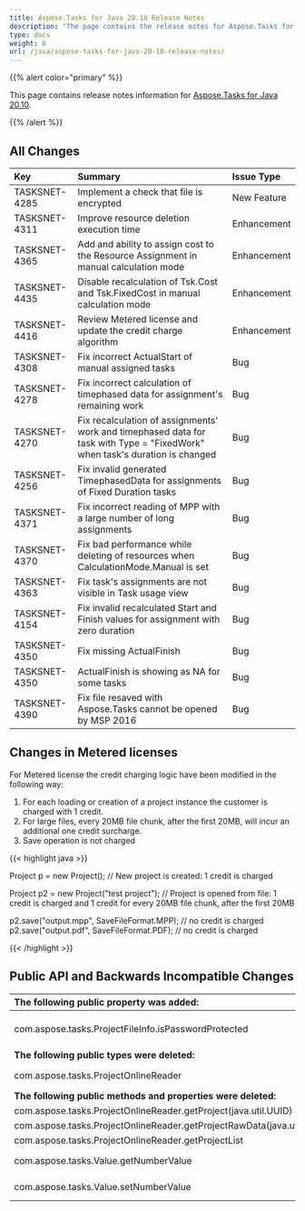 ```yaml
---
title: Aspose.Tasks for Java 20.10 Release Notes
description: "The page contains the release notes for Aspose.Tasks for Java 20.10."
type: docs
weight: 8
url: /java/aspose-tasks-for-java-20-10-release-notes/
---
```


{{% alert color="primary" %}} 

This page contains release notes information for [Aspose.Tasks for Java 20.10](https://downloads.aspose.com/tasks/java/new-releases/aspose.tasks-for-java-20.10/).

{{% /alert %}} 


## **All Changes**

|**Key**|**Summary**|**Issue Type**|
| :- | :- | :- |
|TASKSNET-4285|Implement a check that file is encrypted | New Feature |
|TASKSNET-4311|Improve resource deletion execution time | Enhancement |
|TASKSNET-4365|Add and ability to assign cost to the Resource Assignment in manual calculation mode | Enhancement |
|TASKSNET-4435|Disable recalculation of Tsk.Cost and Tsk.FixedCost in manual calculation mode | Enhancement |
|TASKSNET-4416|Review Metered license and update the credit charge algorithm | Enhancement |
|TASKSNET-4308|Fix incorrect ActualStart of manual assigned tasks |Bug |
|TASKSNET-4278|Fix incorrect calculation of timephased data for assignment's remaining work | Bug | 
|TASKSNET-4270|Fix recalculation of assignments' work and timephased data for task with Type = "FixedWork" when task's duration is changed | Bug |
|TASKSNET-4256|Fix invalid generated TimephasedData for assignments of Fixed Duration tasks | Bug | 
|TASKSNET-4371|Fix incorrect reading of MPP with a large number of long assignments | Bug |
|TASKSNET-4370|Fix bad performance while deleting of resources when CalculationMode.Manual is set | Bug |
|TASKSNET-4363|Fix task's assignments are not visible in Task usage view | Bug |
|TASKSNET-4154|Fix invalid recalculated Start and Finish values for assignment with zero duration | Bug |
|TASKSNET-4350|Fix missing ActualFinish | Bug |
|TASKSNET-4350|ActualFinish is showing as NA for some tasks | Bug |
|TASKSNET-4390|Fix file resaved with Aspose.Tasks cannot be opened by MSP 2016 | Bug |

## Changes in Metered licenses

For Metered license the credit charging logic have been modified in the following way:

1) For each loading or creation of a project instance the customer is charged with 1 credit.
2) For large files, every 20MB file chunk, after the first 20MB, will incur an additional one credit surcharge.
3) Save operation is not charged

{{< highlight java >}}

Project p = new Project(); // New project is created: 1 credit is charged

Project p2 = new Project("test project"); // Project is opened from file: 1 credit is charged and 1 credit for every 20MB file chunk, after the first 20MB

p2.save("output.mpp", SaveFileFormat.MPP); // no credit is charged
p2.save("output.pdf", SaveFileFormat.PDF); // no credit is charged

{{< /highlight >}}

## **Public API and Backwards Incompatible Changes**

| **The following public property was added:** | **Description** |
| :- | :- |
| com.aspose.tasks.ProjectFileInfo.isPasswordProtected | Gets a value indicating whether a project is password protected. |
| **The following public types were deleted:**|**Description**|
| com.aspose.tasks.ProjectOnlineReader | Replaced by ProjectServerManager type. |
| **The following public methods and properties were deleted:**|**Description**|
| com.aspose.tasks.ProjectOnlineReader.getProject(java.util.UUID) |  |
| com.aspose.tasks.ProjectOnlineReader.getProjectRawData(java.util.UUID) |  |
| com.aspose.tasks.ProjectOnlineReader.getProjectList |  |
| com.aspose.tasks.Value.getNumberValue | Replaced with getNumericValue |
| com.aspose.tasks.Value.setNumberValue | Replaced with setNumericValue(BigDecimal) |
